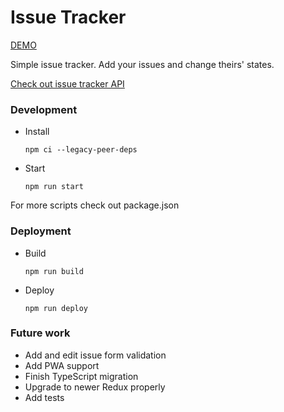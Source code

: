 # Issue Tracker
[DEMO](https://kmsnx.github.io/issue-tracker-web/)

Simple issue tracker. Add your issues and change theirs' states.

[Check out issue tracker API](https://github.com/kmsnx/issue-tracker-api)


### Development
* Install
    ```
    npm ci --legacy-peer-deps
    ```

* Start
    ```
    npm run start
    ```

For more scripts check out package.json

### Deployment
* Build
    ```
    npm run build
    ```

* Deploy
    ```
    npm run deploy
    ```

### Future work
* Add and edit issue form validation
* Add PWA support
* Finish TypeScript migration
* Upgrade to newer Redux properly
* Add tests
